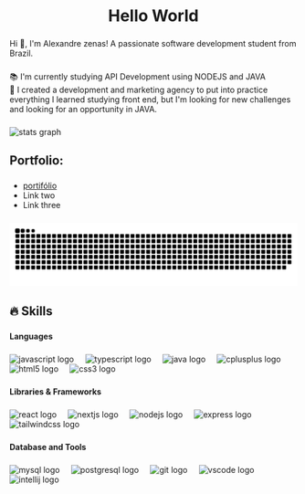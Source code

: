 <h1 align="center">Hello World</h1>

###

<p align="left">Hi 👋, I'm Alexandre zenas! A passionate software development  student from Brazil.</p>

###

<p align="left">📚 I'm currently studying API Development using NODEJS and JAVA<br>🔭 I created a development and marketing agency to put into practice everything I learned studying front end, but I'm looking for new challenges and looking for an opportunity in JAVA.</p>

###

<div align="left">
  <img src="https://github-readme-stats.vercel.app/api?username=alexandrezenas&hide_title=false&hide_rank=false&show_icons=true&include_all_commits=true&count_private=true&disable_animations=false&theme=gotham&locale=en&hide_border=false&order=1" height="150" alt="stats graph"  />
</div>

###

<h2 align="left">Portfolio:</h2>

###

* [portifólio](https://alexandrezenas.github.io/portfolio/) <br>
*  Link two <br>
*  Link three

###

<img src="https://raw.githubusercontent.com/alexandrezenas/alexandrezenas/output/snake.svg" alt="Snake animation" />

###

<h2 align="left">🔥 Skills</h2>

###

<h4 align="left">Languages</h4>

###

<div align="left">
  <img src="https://cdn.jsdelivr.net/gh/devicons/devicon/icons/javascript/javascript-original.svg" height="32" alt="javascript logo"  />
  <img width="12" />
  <img src="https://cdn.jsdelivr.net/gh/devicons/devicon/icons/typescript/typescript-original.svg" height="32" alt="typescript logo"  />
  <img width="12" />
  <img src="https://cdn.jsdelivr.net/gh/devicons/devicon/icons/java/java-original.svg" height="32" alt="java logo"  />
  <img width="12" />
  <img src="https://cdn.jsdelivr.net/gh/devicons/devicon/icons/cplusplus/cplusplus-original.svg" height="32" alt="cplusplus logo"  />
  <img width="12" />
  <img src="https://cdn.jsdelivr.net/gh/devicons/devicon/icons/html5/html5-original.svg" height="32" alt="html5 logo"  />
  <img width="12" />
  <img src="https://cdn.jsdelivr.net/gh/devicons/devicon/icons/css3/css3-original.svg" height="32" alt="css3 logo"  />
</div>

###

<h4 align="left">Libraries & Frameworks</h4>

###

<div align="left">
  <img src="https://cdn.jsdelivr.net/gh/devicons/devicon/icons/react/react-original.svg" height="32" alt="react logo"  />
  <img width="12" />
  <img src="https://cdn.jsdelivr.net/gh/devicons/devicon/icons/nextjs/nextjs-original.svg" height="32" alt="nextjs logo"  />
  <img width="12" />
  <img src="https://cdn.jsdelivr.net/gh/devicons/devicon/icons/nodejs/nodejs-original.svg" height="32" alt="nodejs logo"  />
  <img width="12" />
  <img src="https://cdn.jsdelivr.net/gh/devicons/devicon/icons/express/express-original.svg" height="32" alt="express logo"  />
  <img width="12" />
  <img src="https://cdn.jsdelivr.net/gh/devicons/devicon/icons/tailwindcss/tailwindcss-original-wordmark.svg" height="32" alt="tailwindcss logo"  />
</div>

###

<h4 align="left">Database and Tools</h4>

###

<div align="left">
  <img src="https://cdn.jsdelivr.net/gh/devicons/devicon/icons/mysql/mysql-original.svg" height="32" alt="mysql logo"  />
  <img width="12" />
  <img src="https://cdn.jsdelivr.net/gh/devicons/devicon/icons/postgresql/postgresql-original.svg" height="32" alt="postgresql logo"  />
  <img width="12" />
  <img src="https://cdn.jsdelivr.net/gh/devicons/devicon/icons/git/git-original.svg" height="32" alt="git logo"  />
  <img width="12" />
  <img src="https://cdn.jsdelivr.net/gh/devicons/devicon/icons/vscode/vscode-original.svg" height="32" alt="vscode logo"  />
  <img width="12" />
  <img src="https://cdn.jsdelivr.net/gh/devicons/devicon/icons/intellij/intellij-original.svg" height="32" alt="intellij logo"  />
</div>

###
